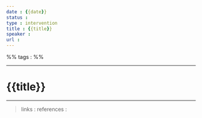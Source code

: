 ```yaml
---
date : {{date}}
status : 
type : intervention
title : {{title}}
speaker : 
url :
---
```


%% tags : %%

---

{{title}}
===



---
> links : 
> references : 